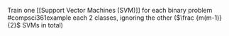 Train one [[Support Vector Machines (SVM)]] for each binary problem
#compsci361example each 2 classes, ignoring the other ($\frac {m(m-1)}{2}$ SVMs in total)